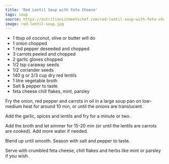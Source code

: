 ```yaml
---
title: 'Red Lentil Soup with Feta Cheese'
tags: soup
source: https://nutritionistmeetschef.com/red-lentil-soup-with-feta-cheese/
image: red-lentil-soup.jpg
---
```


* 1 tbsp oil coconut, olive or butter will do
* 1 onion chopped
* 1 red pepper deseeded and chopped
* 3 carrots peeled and chopped
* 2 garlic gloves chopped
* 1/2 tsp caraway seeds
* 1/2 coriander seeds
* 140 g or 2/3 cup dry red lentils
* 1 litre vegetable broth
* Salt & pepper to taste
* feta cheese chill flakes, mint, parsley

Fry the onion, red pepper and carrots in oil in a large soup pan on low-medium heat for around 10 min, or until the onions are translucent.

Add the garlic, spices and lentils and fry for a minute or two.

Add the broth and let simmer for 15-20 min (or until the lentils are carrots are cooked). Add more water if needed.

Blend up until smooth. Season with salt and pepper to taste.

Serve with crumbled feta cheese, chill flakes and herbs like mint or parsley if you wish.
